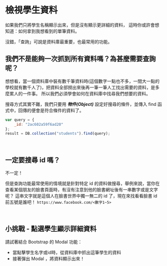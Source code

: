 # 檢視學生資料

如果我們只將學生名稱顯示出來，但是沒有顯示更詳細的資料，
這時你或許會想知道：如何拿到我想看到的單筆資料。

沒錯，「查詢」可說是資料庫最重要，也最常用的功能。

## 我們不是能夠一次抓到所有資料嗎？為甚麼需要查詢呢？
想想看，當一個資料庫中裝有數千筆資料時(這個數字一點也不多，一間大一點的學校就有數千人了)，把資料全部撈出來後再一筆一筆人工找出需要的資料，是多麼累人的一件事。
所以我們必須學會如何在資料庫中找尋我們想要的資料。

搜尋方式其實不難，我們只要用 ***物件(Object)*** 設定好搜尋的條件，並傳入 find 函式中，回傳的便會是符合條件的資料了。

```javascript
var query = {
    _id: "2ac602a59f6ad20"
};
result = DB.collection("students").find(query);
```

<br>

## 一定要搜尋 id 嗎？
不一定！

但是查詢功能最常使用的情境就是針對特定 id 的資料做搜尋，舉例來說，當你在查看某個朋友的臉書頁面時，有沒有注意到他的臉書網址後有一串數字或是文字呢？
這串文字就是這個人在臉書世界中獨一無二的 id 了，現在來找看看臉書 id 前五號是誰吧！
`https://www.facebook.com/<數字1~5>`

<br>

## 小挑戰 - 點選學生顯示詳細資料
請試著結合 Bootstrap 的 Modal 功能：

* 當點擊學生名字或id時，從資料庫中抓出這筆學生的資料
* 接著彈出 Modal ，將資料顯示出來！
